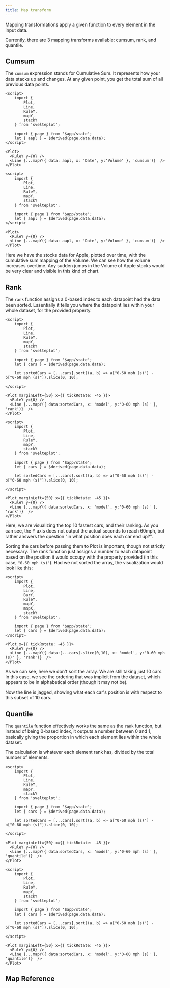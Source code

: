```yaml
---
title: Map transform
---
```


Mapping transformations apply a given function to every element in the input
data.

Currently, there are 3 mapping transforms available: cumsum, rank, and quantile.


## Cumsum

The `cumsum` expression stands for Cumulative Sum. It represents how your data
stacks up and changes. At any given point, you get the total sum of all previous
data points.

```svelte live
<script>
    import {
        Plot,
        Line,
        RuleY,
        mapY,
        stackY
    } from 'svelteplot';

    import { page } from '$app/state';
    let { aapl } = $derived(page.data.data);
</script>

<Plot>
  <RuleY y={0} />
  <Line {...mapY({ data: aapl, x: 'Date', y:'Volume' }, 'cumsum')}  />
</Plot>
```

```svelte
<script>
    import {
        Plot,
        Line,
        RuleY,
        mapY,
        stackY
    } from 'svelteplot';

    import { page } from '$app/state';
    let { aapl } = $derived(page.data.data);
</script>

<Plot>
  <RuleY y={0} />
  <Line {...mapY({ data: aapl, x: 'Date', y:'Volume' }, 'cumsum')}  />
</Plot>
```

Here we have the stocks data for Apple, plotted over time, with the cumulative
sum mapping of the Volume. We can see how the volume increases overtime. Any
sudden jumps in the Volume of Apple stocks would be very clear and visible in
this kind of chart.

## Rank

The `rank` function assigns a 0-based index to each datapoint had the data been
sorted. Essentially it tells you where the datapoint lies within your whole
dataset, for the provided property.


```svelte live
<script>
    import {
        Plot,
        Line,
        RuleY,
        mapY,
        stackY
    } from 'svelteplot';

    import { page } from '$app/state';
    let { cars } = $derived(page.data.data);

    let sortedCars = [...cars].sort((a, b) => a["0-60 mph (s)"] - b["0-60 mph (s)"]).slice(0, 10);

</script>

<Plot marginLeft={50} x={{ tickRotate: -45 }}>
  <RuleY y={0} />
  <Line {...mapY({ data:sortedCars, x: 'model', y:'0-60 mph (s)' }, 'rank')}  />
</Plot>
```

```svelte
<script>
    import {
        Plot,
        Line,
        RuleY,
        mapY,
        stackY
    } from 'svelteplot';

    import { page } from '$app/state';
    let { cars } = $derived(page.data.data);

    let sortedCars = [...cars].sort((a, b) => a["0-60 mph (s)"] - b["0-60 mph (s)"]).slice(0, 10);

</script>

<Plot marginLeft={50} x={{ tickRotate: -45 }}>
  <RuleY y={0} />
  <Line {...mapY({ data:sortedCars, x: 'model', y:'0-60 mph (s)' }, 'rank')}  />
</Plot>
```


Here, we are visualizing the top 10 fastest cars, and their ranking. As you can
see, the Y axis does not output the actual seconds to reach 60mph, but rather answers the question "in what
position does each car end up?".

Sorting the cars before passing them to Plot is important, though not strictly necessary.
The rank function just assigns a number to each datapoint based on the position
it would occupy with the property provided (in this case, `"0-60 mph (s)"`). Had
we not sorted the array, the visualization would look like this:


```svelte live
<script>
    import {
        Plot,
        Line,
        BarY,
        RuleY,
        mapY,
        mapX,
        stackY
    } from 'svelteplot';

    import { page } from '$app/state';
    let { cars } = $derived(page.data.data);
</script>

<Plot x={{ tickRotate: -45 }}>
  <RuleY y={0} />
  <Line {...mapY({ data:[...cars].slice(0,10), x: 'model', y:'0-60 mph (s)' }, 'rank')}  />
</Plot>
```

As we can see, here we don't sort the array. We are still taking just 10 cars.
In this case, we see the ordering that was implicit from the dataset, which
appears to be in alphabetical order (though it may not be).

Now the line is jagged, showing what each car's position is with respect to this
subset of 10 cars.


## Quantile

The `quantile` function effectively works the same as the `rank` function, but
instead of being 0-based index, it outputs a number between 0 and 1, basically
giving the proportion in which each element lies within the whole dataset. 

The calculation is whatever each element rank has, divided by the total number
of elements.

```svelte live
<script>
    import {
        Plot,
        Line,
        RuleY,
        mapY,
        stackY
    } from 'svelteplot';

    import { page } from '$app/state';
    let { cars } = $derived(page.data.data);

    let sortedCars = [...cars].sort((a, b) => a["0-60 mph (s)"] - b["0-60 mph (s)"]).slice(0, 10);

</script>

<Plot marginLeft={50} x={{ tickRotate: -45 }}>
  <RuleY y={0} />
  <Line {...mapY({ data:sortedCars, x: 'model', y:'0-60 mph (s)' }, 'quantile')}  />
</Plot>
```

```svelte
<script>
    import {
        Plot,
        Line,
        RuleY,
        mapY,
        stackY
    } from 'svelteplot';

    import { page } from '$app/state';
    let { cars } = $derived(page.data.data);

    let sortedCars = [...cars].sort((a, b) => a["0-60 mph (s)"] - b["0-60 mph (s)"]).slice(0, 10);

</script>

<Plot marginLeft={50} x={{ tickRotate: -45 }}>
  <RuleY y={0} />
  <Line {...mapY({ data:sortedCars, x: 'model', y:'0-60 mph (s)' }, 'quantile')}  />
</Plot>
```


## Map Reference
